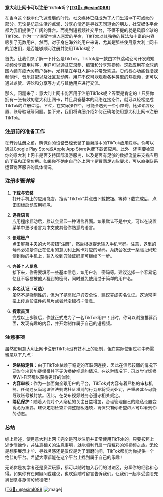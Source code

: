**意大利上网卡可以注册TikTok吗？[[TG💪+ @esim1088](https://t.me/s/esim1088)]**

在当今这个数字化飞速发展的时代，社交媒体已经成为了人们生活中不可或缺的一部分。无论是记录生活的点滴、分享心情还是寻找志同道合的朋友，社交媒体平台都为我们提供了广阔的舞台。而提到短视频社交平台，不得不提的就是风靡全球的TikTok。作为一个深受年轻人喜爱的平台，TikTok以其独特的算法和丰富的内容吸引了无数用户。然而，对于身在海外的用户来说，尤其是那些使用意大利上网卡的朋友们，是否能够顺利注册并使用TikTok呢？

首先，让我们来了解一下什么是TikTok。TikTok是一款由字节跳动公司开发的短视频分享应用程序，用户可以通过它录制、编辑和分享短视频。这款应用在全球范围内拥有庞大的用户群体，尤其是在年轻人群中非常受欢迎。它的核心功能包括视频创作、音乐搭配以及社区互动等。用户不仅可以观看各种类型的短视频，还可以通过点赞、评论和分享等方式与其他用户进行交流。

那么，问题来了：意大利上网卡能否用于注册TikTok呢？答案是肯定的！只要你拥有一张有效的意大利上网卡，并且具备基本的网络连接条件，就可以轻松完成TikTok的注册过程。不过，在实际操作中，可能会遇到一些小障碍，比如语言设置、账号验证等问题。接下来，我们将详细介绍如何正确地使用意大利上网卡注册TikTok。

### 注册前的准备工作

在开始注册之前，确保你的设备已经安装了最新版本的TikTok应用程序。你可以通过Google Play Store或Apple App Store免费下载该应用。此外，还需要检查你的意大利上网卡是否支持国际漫游服务，以及是否有足够的数据流量来支持应用的下载和正常使用。如果你不确定自己的上网卡是否满足这些要求，可以直接联系运营商客服咨询具体情况。

### 注册步骤详解

1. **下载与安装**  
   打开手机上的应用商店，搜索“TikTok”并点击下载按钮。等待下载完成后，点击图标启动应用程序。

2. **选择语言**  
   应用程序启动后，默认会显示一种语言界面。如果默认不是中文，可以在设置菜单中更改语言为中文或其他你熟悉的语言。

3. **创建账户**  
   点击屏幕中央的大号按钮“注册”，然后根据提示输入手机号码。注意，这里的号码必须是你正在使用的意大利上网卡对应的号码。系统会发送一条验证码短信到你的手机上，输入收到的验证码即可继续下一步。

4. **完善个人信息**  
   接下来，你需要填写一些基本信息，如用户名、密码等。建议选择一个容易记忆且不容易被他人猜到的密码，同时避免使用过于简单的用户名。

5. **实名认证（可选）**  
   虽然不是强制性的，但为了提高账户的安全性，建议完成实名认证。这通常需要上传身份证件的照片或者绑定银行卡信息。

6. **探索首页**  
   完成以上步骤后，你就正式成为了一名TikTok用户！此时，你可以浏览推荐页面，发现有趣的内容，并开始制作属于自己的短视频。

### 注意事项

虽然使用意大利上网卡注册TikTok没有技术上的限制，但在实际使用过程中仍需留意以下几点：

- **网络稳定性**：由于TikTok依赖于稳定的互联网连接，因此在信号较弱的情况下可能会出现加载缓慢甚至无法播放视频的情况。在这种情况下，可以尝试切换至Wi-Fi环境以获得更好的体验。
- **内容审核**：作为一款面向全球用户的平台，TikTok对内容有着严格的审核机制。任何违反当地法律法规或社区准则的行为都将受到处罚，严重者甚至可能导致账号被封禁。因此，在发布视频时务必遵守相关规定。
- **隐私保护**：随着人们对个人隐私的关注日益增加，合理管理自己的隐私设置变得尤为重要。建议定期检查并调整隐私选项，确保只有你希望的人可以看到你的动态。

### 总结

综上所述，使用意大利上网卡完全是可以注册并正常使用TikTok的。只要按照上述步骤操作，并注意相关的注意事项，就能顺利开启一段精彩的短视频之旅。无论是想要展示才华、寻找灵感还是仅仅是为了消磨时间，TikTok都能为你提供一个绝佳的平台。希望大家都能在这个平台上找到属于自己的乐趣！

无论你是初学者还是资深玩家，都可以随时加入我们的讨论区，分享你的经验和心得。如果你有任何疑问或建议，也欢迎随时留言告诉我们。让我们一起享受这段充满创意与激情的旅程吧！

[[TG💪+ @esim1088](https://t.me/s/esim1088) ![Image](https://i.postimg.cc/4NQfJmqS/Snipaste-2025-05-13-00-14-12.png)]